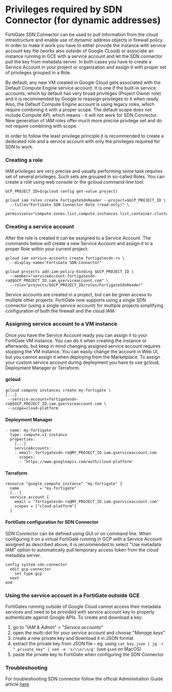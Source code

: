 # Privileges required by SDN Connector (for dynamic addresses)

FortiGate SDN Connector can be used to pull information from the cloud intrastructure and enable use of dynamic address objects in firewall policy. In order to make it work you have to either provide the instance with service account key file (works also outside of Google CLoud) or associate an instance running in GCE with a service account and let the SDN connector pull the key from metadata server. In both cases you have to create a Service Account in your project or organization and assign it with proper set of privileges grouped in a Role.

By default, any new VM created in Google Cloud gets associated with the Default Compute Engine service account. It is one if the built-in service accounts, which by default has very broad privileges (Project Owner role) and it is recommended by Google to reassign privileges to it when ready. Also, the Default Compute Engine account is using legacy roles, which require combining it with a proper scope. The default scope does not include Compute API, which means - it will not work for SDN Connector. New generation of IAM roles offer much more precise privilege set and do not require combining with scope.

In order to follow the least privilege principle it is recommended to create a dedicated role and a service account with only the privileges required for SDN to work.

### Creating a role
IAM privileges are very precise and usually performing some task requires set of several privileges. Such sets are grouped in so-called Roles. You can create a role using web console or the gcloud command-line tool:
```
GCP_PROJECT_ID=$(gcloud config get-value project)

gcloud iam roles create FortigateSdnReader --project=$GCP_PROJECT_ID \
  --title="FortiGate SDN Connector Role (read-only)" \
  --permissions="compute.zones.list,compute.instances.list,container.clusters.list,container.nodes.list,container.pods.list,container.services.list"
```

### Creating a service account
After the role is created it can be assigned to a Service Account. The commands below will create a new Service Account and assign it to a proper Role within your current project:
```
gcloud iam service-accounts create fortigatesdn-ro \
  --display-name="FortiGate SDN Connector"

gcloud projects add-iam-policy-binding $GCP_PROJECT_ID \
  --member="serviceAccount:fortigatesdn-ro@$GCP_PROJECT_ID.iam.gserviceaccount.com" \
  --role="projects/$GCP_PROJECT_ID/roles/FortigateSdnReader"
```

Service accounts are created in a project, but can be given access to multiple other projects. FortiGate now supports using a single SDN connector (using a single service account) for multiple projects simplifying configuration of both the firewall and the cloud IAM.

### Assigning service account to a VM instance
Once you have the Service Account ready you can assign it to your FortiGate VM instance. You can do it when creating the instance or afterwards, but keep in mind changing assigned service account requires stopping the VM instance. You can easily change the account in Web UI, but you cannot assign it when deploying from the Marketplace. To assign your custom service account during deployment you have to use gcloud, Deployment Manager or Terraform.

#### gcloud
```
gcloud compute instances create my-fortigate \
[...]
 --service-account=fortigatesdn-ro@$GCP_PROJECT_ID.iam.gserviceaccount.com \
 --scope=cloud-platform
```

#### Deployment Manager
```
- name: my-fortigate
  type: compute.v1.instance
  properties:
    [...]
    serviceAccounts:
    - email: fortigatesdn-ro@MY_PROJECT_ID.iam.gserviceaccount.com
      scopes:
      - 'https://www.googleapis.com/auth/cloud-platform'
```

#### Terraform
```
resource "google_compute_instance" "my-fortigate" {
  name         = "my-fortigate"
  [...]
  service_account {
    email = "fortigatesdn-ro@MY_PROJECT_ID.iam.gserviceaccount.com"
    scopes = ["cloud-platform"]
  }
```

#### FortiGate configuration for SDN Connector
SDN Connector can be defined using GUI or on command line. When configuring it on a virtual FortiGate running in GCP with a Service Account assigned as described above, it is recommended to select "Use metadata IAM" option to automatically pull temporary access token from the cloud metadata server.

```
config system sdn-connector
  edit gcp-connector
    set type gcp
  next
end
```

### Using the service account in a FortiGate outside GCE
FortiGates running outside of Google Cloud cannot access their metadata services and need to be provided with service account key to properly authenticate against Google APIs. To create and download a key:
1. go to "*IAM & Admin*" > "*Service accounts*"
1. open the multi-dot for your service account and choose "*Manage keys*"
1. create a new private key and download it in JSON format
1. extract the private key from JSON file - eg. using `cat key.json | jq -r ".private_key" | sed -e 's/\\n/\n/g'` (use `gsed` on MacOS)
1. paste the private key to FortiGate when configuring the SDN Connector

### Troubleshooting
For troubleshooting SDN connector follow the official Administration Guide article [here](https://docs.fortinet.com/document/fortigate-public-cloud/7.0.0/gcp-administration-guide/884509/troubleshooting-gcp-sdn-connector)
